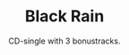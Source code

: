 ---
title: Black Rain
subtitle: CD-single with 3 bonustracks.
year: 2015
format: music
img: /images/shop/black-rain.jpg
price: 5
shopUrl: "Black+Rain+(CD-single)+-+5+EUR"
---